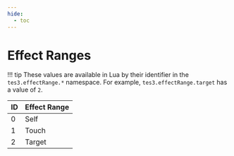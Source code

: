 ```yaml
---
hide:
  - toc
---
```


# Effect Ranges

!!! tip
	These values are available in Lua by their identifier in the `tes3.effectRange.*` namespace. For example, `tes3.effectRange.target` has a value of `2`.

ID | Effect Range
-- | -----------------
0  | Self
1  | Touch
2  | Target